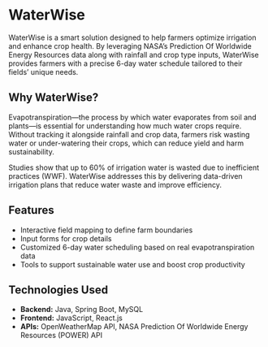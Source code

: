 # WaterWise

WaterWise is a smart solution designed to help farmers optimize irrigation and enhance crop health. By leveraging NASA’s Prediction Of Worldwide Energy Resources data along with rainfall and crop type inputs, WaterWise provides farmers with a precise 6-day water schedule tailored to their fields’ unique needs.

## Why WaterWise?

Evapotranspiration—the process by which water evaporates from soil and plants—is essential for understanding how much water crops require. Without tracking it alongside rainfall and crop data, farmers risk wasting water or under-watering their crops, which can reduce yield and harm sustainability.

Studies show that up to 60% of irrigation water is wasted due to inefficient practices (WWF). WaterWise addresses this by delivering data-driven irrigation plans that reduce water waste and improve efficiency.

## Features

- Interactive field mapping to define farm boundaries
- Input forms for crop details
- Customized 6-day water scheduling based on real evapotranspiration data
- Tools to support sustainable water use and boost crop productivity

## Technologies Used

- **Backend:** Java, Spring Boot, MySQL  
- **Frontend:** JavaScript, React.js  
- **APIs:** OpenWeatherMap API, NASA Prediction Of Worldwide Energy Resources (POWER) API

